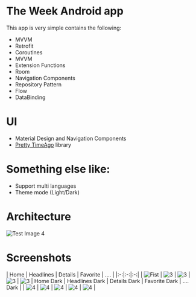 # The Week Android app

This app is very simple contains the following:

- MVVM
- Retrofit
- Coroutines
- MVVM
- Extension Functions
- Room
- Navigation Components
- Repository Pattern
- Flow
- DataBinding

# UI

- Material Design and Navigation Components
- [Pretty TimeAgo](https://github.com/shamalka/Pretty-TimeAgo-android-library) library

# Something else like:

- Support multi languages
- Theme mode (Light/Dark)

# Architecture

![Test Image 4](https://developer.android.com/topic/libraries/architecture/images/final-architecture.png)

# Screenshots

| Home |  Headlines | Details | Favorite | .... |
|:-:|:-:|:-:|
| ![Fist](screenshots/1.png?raw=true) | ![3](screenshots/2.png?raw=true) | ![3](screenshots/3.png?raw=true) | ![3](screenshots/4.png?raw=true) | ![3](screenshots/6.png?raw=true)
| Home Dark | Headlines Dark |  Details Dark | Favorite Dark | .... Dark |
| ![4](screenshots/7.png?raw=true) | ![4](screenshots/11.png?raw=true) | ![4](screenshots/8.png?raw=true) | ![4](screenshots/10.png?raw=true) | ![4](screenshots/12.png?raw=true) |
